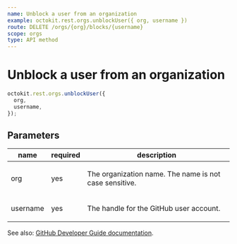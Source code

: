 ```yaml
---
name: Unblock a user from an organization
example: octokit.rest.orgs.unblockUser({ org, username })
route: DELETE /orgs/{org}/blocks/{username}
scope: orgs
type: API method
---
```


# Unblock a user from an organization

```js
octokit.rest.orgs.unblockUser({
  org,
  username,
});
```

## Parameters

<table>
  <thead>
    <tr>
      <th>name</th>
      <th>required</th>
      <th>description</th>
    </tr>
  </thead>
  <tbody>
    <tr><td>org</td><td>yes</td><td>

The organization name. The name is not case sensitive.

</td></tr>
<tr><td>username</td><td>yes</td><td>

The handle for the GitHub user account.

</td></tr>
  </tbody>
</table>

See also: [GitHub Developer Guide documentation](https://docs.github.com/rest/reference/orgs#unblock-a-user-from-an-organization).
